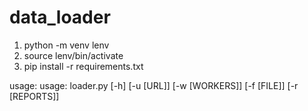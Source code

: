 # data_loader

1. python -m venv lenv  
2. source lenv/bin/activate
3. pip install -r requirements.txt 

usage: usage: loader.py [-h] [-u [URL]] [-w [WORKERS]] [-f [FILE]] [-r [REPORTS]]

